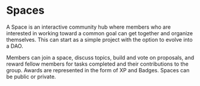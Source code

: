# Spaces

A Space is an interactive community hub where members who are interested in working toward a common goal can get together and organize themselves. This can start as a simple project with the option to evolve into a DAO.

Members can join a space, discuss topics, build and vote on proposals, and reward fellow members for tasks completed and their contributions to the group. Awards are represented in the form of XP and Badges. Spaces can be public or private.
